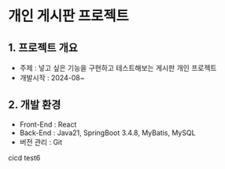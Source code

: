 # 개인 게시판 프로젝트

## 1. 프로젝트 개요

- 주제 : 넣고 싶은 기능을 구현하고 테스트해보는 게시판 개인 프로젝트
- 개발시작 : 2024-08~

## 2. 개발 환경

- Front-End : React
- Back-End : Java21, SpringBoot 3.4.8, MyBatis, MySQL
- 버전 관리 : Git

cicd test6
